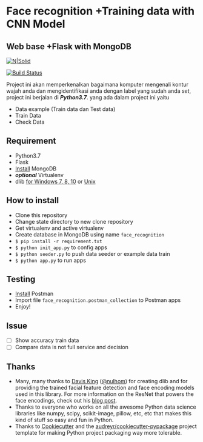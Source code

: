 # Face recognition +Training data with CNN Model
## Web base +Flask with MongoDB

[![N|Solid](https://cldup.com/dTxpPi9lDf.thumb.png)](https://nodesource.com/products/nsolid)

[![Build Status](https://travis-ci.org/joemccann/dillinger.svg?branch=master)](https://travis-ci.org/joemccann/dillinger)

Project ini akan memperkenalkan bagaimana komputer mengenali kontur wajah anda dan mengidentifikasi anda dengan label yang sudah anda _set_, project ini berjalan di ***Python3.7***. yang ada dalam project ini yaitu
  - Data example (Train data dan Test data)
  - Train Data
  - Check Data

## Requirement
  - Python3.7
  - Flask
  - [Install](https://www.mongodb.com/) MongoDB
  - ***optional*** Virtualenv
  - dlib [for Windows 7, 8, 10](https://www.learnopencv.com/install-dlib-on-windows/) or [Unix](https://gist.github.com/ageitgey/629d75c1baac34dfa5ca2a1928a7aeaf)

## How to install
- Clone this repository
- Change state directory to new clone repository
- Get virtualenv and active virtualenv
- Create database in MongoDB using name ```face_recognition```
- ```$ pip install -r requirement.txt```
- ```$ python init_app.py``` to config apps
- ```$ python seeder.py``` to push data seeder or example data train
- ```$ python app.py``` to run apps

## Testing
- [Install](https://www.postman.com/) Postman
- Import file ```face_recognition.postman_collection``` to Postman apps
- Enjoy!

## Issue
- [ ] Show accuracy train data
- [ ] Compare data is not full service and decision

## Thanks
* Many, many thanks to [Davis King](https://github.com/davisking) ([@nulhom](https://twitter.com/nulhom)) for creating dlib and for providing the trained facial feature detection and face encoding models used in this library. For more information on the ResNet that powers the face encodings, check out his [blog post](http://blog.dlib.net/2017/02/high-quality-face-recognition-with-deep.html).
* Thanks to everyone who works on all the awesome Python data science libraries like numpy, scipy, scikit-image, pillow, etc, etc that makes this kind of stuff so easy and fun in Python.
* Thanks to [Cookiecutter](https://github.com/audreyr/cookiecutter) and the [audreyr/cookiecutter-pypackage](https://github.com/audreyr/cookiecutter-pypackage) project template for making Python project packaging way more tolerable.